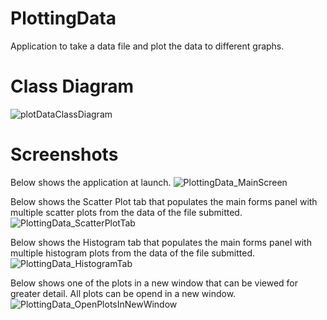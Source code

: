 # PlottingData
 Application to take a data file and plot the data to different graphs.

# Class Diagram
![plotDataClassDiagram](https://user-images.githubusercontent.com/88802276/161437888-63e1ab21-c487-4337-931d-b27097b39b90.png)

# Screenshots
Below shows the application at launch.
![PlottingData_MainScreen](https://user-images.githubusercontent.com/88802276/162501163-fdd4314e-ead6-46da-be9e-0ff7d15ceeee.png)

Below shows the Scatter Plot tab that populates the main forms panel with multiple scatter plots from the data of the file submitted.
![PlottingData_ScatterPlotTab](https://user-images.githubusercontent.com/88802276/162501346-d1d5f95c-bad4-43fd-9318-df6fd6c57b09.png)

Below shows the Histogram tab that populates the main forms panel with multiple histogram plots from the data of the file submitted.
![PlottingData_HistogramTab](https://user-images.githubusercontent.com/88802276/162501643-5ddc8407-2b74-40e8-b22c-3a1e241178ae.png)

Below shows one of the plots in a new window that can be viewed for greater detail. All plots can be opend in a new window.
![PlottingData_OpenPlotsInNewWindow](https://user-images.githubusercontent.com/88802276/162501734-5e30109f-6b4c-4919-9639-d40c4cbbf6bb.png)
